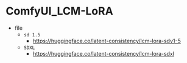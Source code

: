 # ComfyUI_LCM-LoRA

- file
  - `sd 1.5`
    - https://huggingface.co/latent-consistency/lcm-lora-sdv1-5
  - `SDXL`
    - https://huggingface.co/latent-consistency/lcm-lora-sdxl
